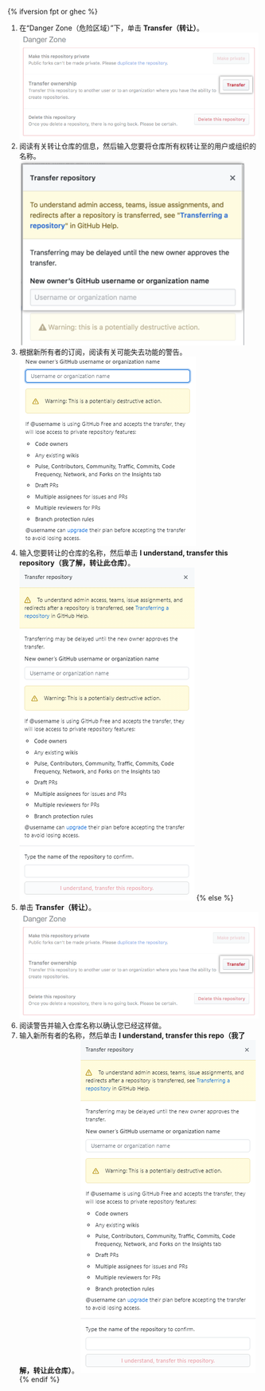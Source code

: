 {% ifversion fpt or ghec %}
1. 在“Danger Zone（危险区域）”下，单击 **Transfer（转让）**。 ![转让按钮](/assets/images/help/repository/repo-transfer.png)
1. 阅读有关转让仓库的信息，然后输入您要将仓库所有权转让至的用户或组织的名称。 ![有关仓库转让的信息和新所有者用户名输入字段](/assets/images/help/repository/transfer-repo-new-owner-name.png)
1. 根据新所有者的订阅，阅读有关可能失去功能的警告。 ![有关如何将仓库转让给免费产品使用者的警告](/assets/images/help/repository/repo-transfer-free-plan-warnings.png)
1. 输入您要转让的仓库的名称，然后单击 **I understand, transfer this repository（我了解，转让此仓库）**。 ![转让按钮](/assets/images/help/repository/repo-transfer-complete.png)
{% else %}
1. 单击 **Transfer（转让）**。 ![转让按钮](/assets/images/help/repository/repo-transfer.png)
1. 阅读警告并输入仓库名称以确认您已经这样做。
1. 输入新所有者的名称，然后单击 **I understand, transfer this repo（我了解，转让此仓库）**。 ![转让按钮](/assets/images/help/repository/repo-transfer-complete.png)
{% endif %}
